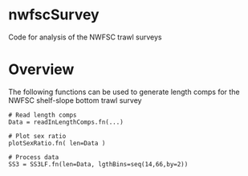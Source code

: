 nwfscSurvey
===========

Code for analysis of the NWFSC trawl surveys

Overview
=============



The following functions can be used to generate length comps for the NWFSC shelf-slope bottom trawl survey

    

	# Read length comps
	Data = readInLengthComps.fn(...)
    
	# Plot sex ratio
	plotSexRatio.fn( len=Data )
    
	# Process data
	SS3 = SS3LF.fn(len=Data, lgthBins=seq(14,66,by=2))

